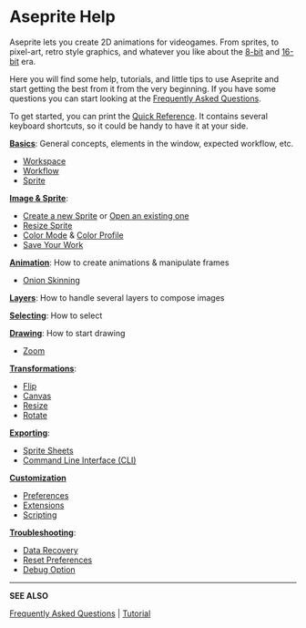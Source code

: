 # Aseprite Help

Aseprite lets you create 2D animations for videogames. From sprites,
to pixel-art, retro style graphics, and whatever you like about the
[8-bit](https://en.wikipedia.org/wiki/Third_generation_of_video_game_consoles)
and [16-bit](https://en.wikipedia.org/wiki/Fourth_generation_of_video_game_consoles) era.

Here you will find some help, tutorials, and little tips to use
Aseprite and start getting the best from it from the very
beginning. If you have some questions you can start looking at the
[Frequently Asked Questions](/faq/).

To get started, you can print the [Quick Reference](/quickref/). It
contains several keyboard shortcuts, so it could be handy to have it
at your side.

**[Basics](basics.md)**: General concepts, elements in the window, expected workflow, etc.

  * [Workspace](workspace.md)
  * [Workflow](workflow.md)
  * [Sprite](sprite.md)

**[Image & Sprite](sprite.md)**:

  * [Create a new Sprite](new-sprite.md) or [Open an existing one](open.md)
  * [Resize Sprite](sprite-size.md)
  * [Color Mode](color-mode.md) & [Color Profile](color-profile.md)
  * [Save Your Work](save.md)

**[Animation](animation.md)**: How to create animations & manipulate frames

  * [Onion Skinning](onion-skinning.md)

**[Layers](layers.md)**: How to handle several layers to compose images

**[Selecting](selecting.md)**: How to select

**[Drawing](drawing.md)**: How to start drawing

  * [Zoom](zoom.md)

**[Transformations](transformations.md)**:

  * [Flip](flip.md)
  * [Canvas](canvas.md)
  * [Resize](resize.md)
  * [Rotate](rotate.md)

**[Exporting](exporting.md)**:

  * [Sprite Sheets](sprite-sheet.md)
  * [Command Line Interface (CLI)](cli.md)

**[Customization](customization.md)**

  * [Preferences](preferences.md)
  * [Extensions](extensions.md)
  * [Scripting](scripting.md)

**[Troubleshooting](troubleshooting.md)**:

  * [Data Recovery](data-recovery.md)
  * [Reset Preferences](reset-preferences.md)
  * [Debug Option](debug.md)

---

**SEE ALSO**

[Frequently Asked Questions](/faq/) |
[Tutorial](/tutorial/)
